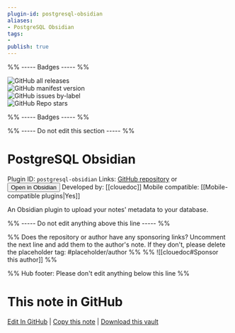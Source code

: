 ```yaml
---
plugin-id: postgresql-obsidian
aliases:
- PostgreSQL Obsidian
tags: 
- 
publish: true
---
```


%% ----- Badges ----- %%

![GitHub all releases](https://img.shields.io/github/downloads/clouedoc/postgresql-obsidian/total?color=573E7A&logo=github&style=for-the-badge)   
![GitHub manifest version](https://img.shields.io/github/manifest-json/v/clouedoc/postgresql-obsidian?color=573E7A&logo=github&style=for-the-badge)   
![GitHub issues by-label](https://img.shields.io/github/issues/clouedoc/postgresql-obsidian/help%20wanted?color=573E7A&logo=github&style=for-the-badge)   
![GitHub Repo stars](https://img.shields.io/github/stars/clouedoc/postgresql-obsidian?color=573E7A&logo=github&style=for-the-badge)

%% ----- Badges ----- %%

%% ----- Do not edit this section ----- %%

# PostgreSQL Obsidian

Plugin ID: `postgresql-obsidian`
Links: [GitHub repository](https://github.com/clouedoc/postgresql-obsidian) or [<button id=HH>Open in Obsidian</button>](obsidian://show-plugin?id=postgresql-obsidian)
Developed by: [[clouedoc]]
Mobile compatible: [[Mobile-compatible plugins|Yes]]

An Obsidian plugin to upload your notes' metadata to your database.

%% ----- Do not edit anything above this line ----- %% 

%% Does the repository or author have any sponsoring links? Uncomment the next line and add them to the author's note. If they don't, please delete the placeholder tag: #placeholder/author %%
%% ![[clouedoc#Sponsor this author]] %%

%% Hub footer: Please don't edit anything below this line %%

# This note in GitHub

<span class="git-footer">[Edit In GitHub](https://github.dev/obsidian-community/obsidian-hub/blob/main/02%20-%20Community%20Expansions/02.05%20All%20Community%20Expansions/Plugins/postgresql-obsidian.md "git-hub-edit-note") | [Copy this note](https://raw.githubusercontent.com/obsidian-community/obsidian-hub/main/02%20-%20Community%20Expansions/02.05%20All%20Community%20Expansions/Plugins/postgresql-obsidian.md "git-hub-copy-note") | [Download this vault](https://github.com/obsidian-community/obsidian-hub/archive/refs/heads/main.zip "git-hub-download-vault") </span>
